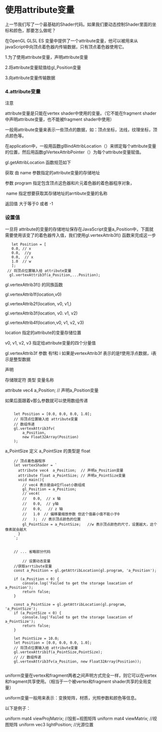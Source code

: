 # 使用attribute变量

上一节我们写了一个最基础的Shader代码。如果我们要动态控制Shader里面的坐标和颜色，那要怎么做呢？

在OpenGL GLSL ES 变量中提供了一个attribute变量，他可以被用来从javaScript中向顶点着色器内传输数据，只有顶点着色器使用它。

1.为了使用attribute变量，声明attribute变量

2.将attribute变量赋值给gl_Position变量

3.向attribute变量传输数据



### 4.attribute变量

注意

attribute变量是只能在vertex shader中使用的变量。（它不能在fragment shader中声明attribute变量，也不能被fragment shader中使用）

一般用attribute变量来表示一些顶点的数据，如：顶点坐标，法线，纹理坐标，顶点颜色等。

在application中，一般用函数glBindAttribLocation（）来绑定每个attribute变量的位置，然后用函数glVertexAttribPointer（）为每个attribute变量赋值。

gl.getAttribLocation 函数规范如下

获取 由 name 参数指定的attribute变量的存储地址

参数   program   指定包含顶点这色器和片元着色器的着色器程序对象，

​           name        指定想要获取其存储地址的arrtibute变量的名称

返回值  大于等于0 或者 -1



### 设置值

  一旦将 attribute的变量的存储地址保存在JavaScript变量a_Position中，下面就需要使用该变了的着色器传入值，我们使用gl.vertexAttrib3f() 函数来完成这一步

```
   let Position = [
   0.0, // x
   0.0,  //y
   0.0,  // x
   1.0  // w
   ];
 // 将顶点位置输入给 attribute变量
  gl.vertexAttrib3f(a_Position,...Position);
```

gl.vertexAttrib3f() 的同族函数

gl.vertexAttrib1f(location,v0) 

gl.vertexAttrib2f(location, v0, v1,) 

gl.vertexAttrib3f(location, v0. v1, v2) 

gl.vertexAttrib4f(location,v0, v1, v2, v3) 

location 指定的attribute的变量存储位置 

v0, v1, v2, v3 指定给attribute变量的四个分量值

  gl.vertexAttrib3f  参数 有f和 i  如果是vertexAttrib3f 表示的是f使用浮点数据，i表示是整型数据

声明

存储限定符              类型             变量名称

  attribute                vec4           a_Position;  // 声明a_Position变量 



如果后面跟着v那么参数就可以使用数组传递

```

    let Position = [0.0, 0.0, 0.0, 1.0];
    // 将顶点位置输入给 attribute变量
    // 数组传递
    gl.vertexAttrib3fv(
        a_Position,
        new Float32Array(Position)
    );
```



a_PointSize 定义   a_PointSize  的类型是 float

```
    // 顶点着色器程序
    let vertexShader = `
      attribute vec4  a_Position;  // 声明a_Position变量
      attribute float a_PointSize; // 声明a_PointSize变量
      void main(){
        // vec4 表示是由4位float小数组成
        gl_Position = a_Position;
        // vec4(
        //   0.0,  // x 轴
        //   0.0,  // y轴
        //   0.0,   // z 轴
        //   1.0  // 偏移量缩放参数 但这个值最小值不能小于0
        //   );  // 表示顶点颜色的位置
        gl_PointSize = a_PointSize;   //w 表示顶点颜色的尺寸，设置越大，这个像素就会越大
      }
    `; 
    
    
    // ... 省略部分代码
    
        // 设置动态变量
    //获取arrtibute变量
    const a_Position = gl.getAttribLocation(gl.program, 'a_Position');

    if (a_Position < 0) {
        console.log('Failed to get the storage loacation of a_Position');
        return false;
    }

    const a_PointSize = gl.getAttribLocation(gl.program, 'a_PointSize');
    if (a_PointSize < 0) {
        console.log('Failed to get the storage loacation of a_PointSize');
        return false;
    }

    let PointSize = 10.0;
    let Position = [0.0, 0.0, 0.0, 1.0];
    // 将顶点位置输入给 attribute变量
    gl.vertexAttrib1f(a_PointSize,PointSize);
    // // 数组传递
    gl.vertexAttrib3fv(a_Position, new Float32Array(Position));
    
```









uniform变量在vertex和fragment两者之间声明方式完全一样，则它可以在vertex和fragment共享使用。（相当于一个被vertex和fragment shader共享的全局变量）

uniform变量一般用来表示：变换矩阵，材质，光照参数和颜色等信息。

以下是例子：

uniform mat4 viewProjMatrix; //投影+视图矩阵
uniform mat4 viewMatrix; //视图矩阵
uniform vec3 lightPosition; //光源位置
